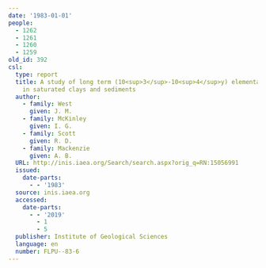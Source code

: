 ```yaml
---
date: '1983-01-01'
people:
  - 1262
  - 1261
  - 1260
  - 1259
old_id: 392
csl:
  type: report
  title: A study of long term (10<sup>3</sup>-10<sup>4</sup>y) elemental migration
    in saturated clays and sediments
  author:
    - family: West
      given: J. M.
    - family: McKinley
      given: I. G.
    - family: Scott
      given: R. D.
    - family: Mackenzie
      given: A. B.
  URL: http://inis.iaea.org/Search/search.aspx?orig_q=RN:15056991
  issued:
    date-parts:
      - - '1983'
  source: inis.iaea.org
  accessed:
    date-parts:
      - - '2019'
        - 1
        - 5
  publisher: Institute of Geological Sciences
  language: en
  number: FLPU--83-6
---
```

